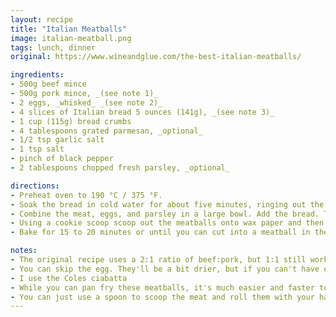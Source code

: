 ```yaml
---
layout: recipe
title: "Italian Meatballs"
image: italian-meatball.png
tags: lunch, dinner
original: https://www.wineandglue.com/the-best-italian-meatballs/

ingredients:
- 500g beef mince
- 500g pork mince, _(see note 1)_
- 2 eggs, _whisked_ _(see note 2)_
- 4 slices of Italian bread 5 ounces (141g), _(see note 3)_
- 1 cup (115g) bread crumbs
- 4 tablespoons grated parmesan, _optional_
- 1/2 tsp garlic salt
- 1 tsp salt
- pinch of black pepper
- 2 tablespoons chopped fresh parsley, _optional_

directions:
- Preheat oven to 190 °C / 375 °F.
- Soak the bread in cold water for about five minutes, ringing out the excess water and pulling the bread apart with your fingers.
- Combine the meat, eggs, and parsley in a large bowl. Add the bread. Then add the dry bread crumbs, parmesan, garlic salt, and salt.
- Using a cookie scoop scoop out the meatballs onto wax paper and then roll them into into consistent balls. Place them on a cookie cooling rack. Place that rack on a baking sheet. _(See note 5)_
- Bake for 15 to 20 minutes or until you can cut into a meatball in the middle of the rack and not see pink.

notes:
- The original recipe uses a 2:1 ratio of beef:pork, but 1:1 still works.
- You can skip the egg. They'll be a bit drier, but if you can't have egg, then it's better to have slightly dry meatballs than no meatballs!
- I use the Coles ciabatta
- While you can pan fry these meatballs, it's much easier and faster to bake them in the oven.
- You can just use a spoon to scoop the meat and roll them with your hands. Saves you washing meat out of a cookie scoop. We place the meatballs directly onto a rack and they're probably not as nice as baking them on a cookie cooling rack, but again, less effort while cleaning up.
---
```

